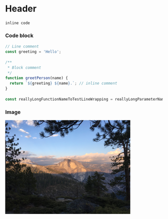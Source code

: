 # Header
`inline code`

### Code block
```javascript
// Line comment
const greeting = 'Hello';

/**
 * Block comment
 */
function greetPerson(name) {
  return `${greeting} ${name}.`; // inline comment
}

const reallyLongFunctionNameToTestLineWrapping = reallyLongParameterNameToTestLineWrapping => console.log(`Hello ${reallyLongParameterNameToTestLineWrapping}`);
```

### Image
<img src="./test-image.png" height="300" />
